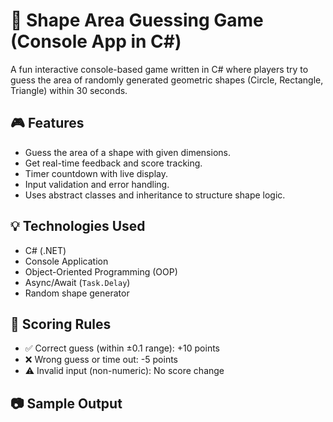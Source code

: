 # 🧠 Shape Area Guessing Game (Console App in C#)

A fun interactive console-based game written in C# where players try to guess the area of randomly generated geometric shapes (Circle, Rectangle, Triangle) within 30 seconds.

## 🎮 Features
- Guess the area of a shape with given dimensions.
- Get real-time feedback and score tracking.
- Timer countdown with live display.
- Input validation and error handling.
- Uses abstract classes and inheritance to structure shape logic.

## 💡 Technologies Used
- C# (.NET)
- Console Application
- Object-Oriented Programming (OOP)
- Async/Await (`Task.Delay`)
- Random shape generator

## 🔢 Scoring Rules
- ✅ Correct guess (within ±0.1 range): +10 points  
- ❌ Wrong guess or time out: -5 points  
- ⚠️ Invalid input (non-numeric): No score change

## 📷 Sample Output
